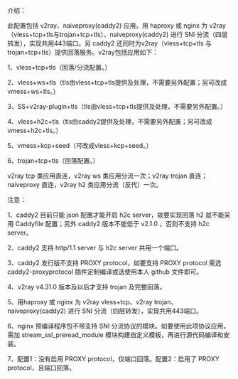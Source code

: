 介绍：

此配置包括 v2ray、naiveproxy(caddy2) 应用。用 haproxy 或 nginx 为 v2ray（vless+tcp+tls与trojan+tcp+tls）、naiveproxy(caddy2) 进行 SNI 分流（四层转发），实现共用443端口。另 caddy2 还同时为v2ray（vless+tcp+tls 与 trojan+tcp+tls）提供回落服务。v2ray包括应用如下：

1、vless+tcp+tls（回落/分流配置。）

2、vless+ws+tls（tls由vless+tcp+tls提供及处理，不需要另外配置；另可改成vmess+ws+tls。）

3、SS+v2ray-plugin+tls（tls由vless+tcp+tls提供及处理，不需要另外配置。）

4、vless+h2c+tls（tls由caddy2提供及处理，不需要另外配置；另可改成vmess+h2c+tls。）

5、vmess+kcp+seed（可改成vless+kcp+seed。）

6、trojan+tcp+tls（回落配置。）

v2ray tcp 类应用直连，v2ray ws 类应用分流一次；v2ray trojan 直连；naiveproxy 直连，v2ray h2 类应用分流（反代）一次。

注意：

1、caddy2 目前只能 json 配置才能开启 h2c server，故要实现回落 h2 就不能采用 Caddyfile 配置；另外 caddy2 版本不能低于 v2.1.0 ，否则不支持 h2c server。

2、caddy2 支持 http/1.1 server 与 h2c server 共用一个端口。

3、caddy2 发行版不支持 PROXY protocol，如要支持 PROXY protocol 需选 caddy2-proxyprotocol 插件定制编译或选使用本人 github 文件即可。

4、v2ray v4.31.0 版本及以后才支持 trojan 及完整回落。

5、用haproxy 或 nginx 为 v2ray vless+tcp、v2ray trojan、naiveproxy(caddy2) 进行 SNI 分流（四层转发），实现共用443端口。

6、nginx 预编译程序包不带支持 SNI 分流协议的模块。如要使用此项协议应用，需加 stream_ssl_preread_module 模块构建自定义模板，再进行源代码编译和安装。

7、配置1：没有启用 PROXY protocol，仅端口回落。配置2：启用了 PROXY protocol，且端口回落。
